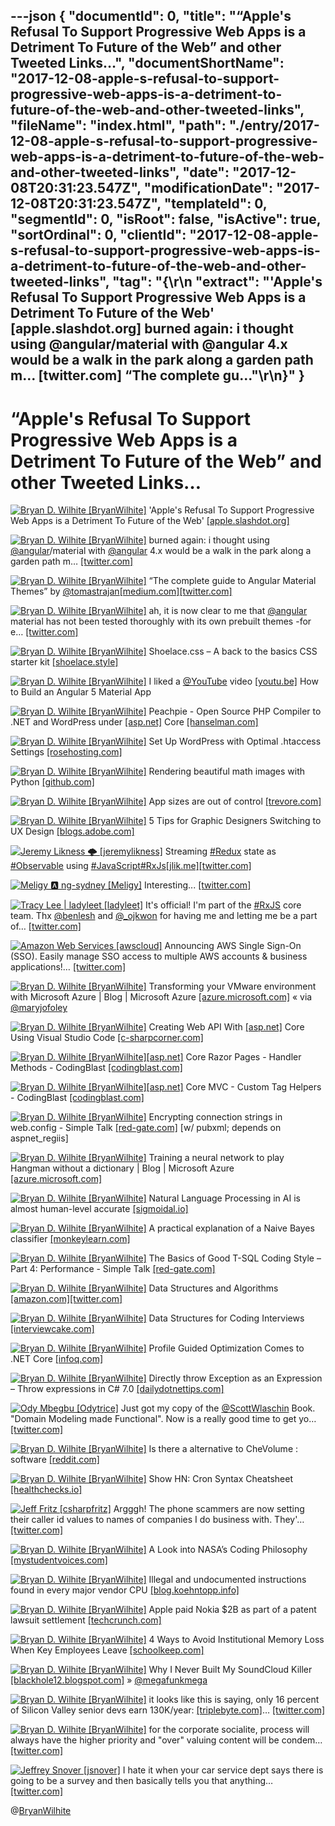 ---json
{
  "documentId": 0,
  "title": "“Apple's Refusal To Support Progressive Web Apps is a Detriment To Future of the Web” and other Tweeted Links…",
  "documentShortName": "2017-12-08-apple-s-refusal-to-support-progressive-web-apps-is-a-detriment-to-future-of-the-web-and-other-tweeted-links",
  "fileName": "index.html",
  "path": "./entry/2017-12-08-apple-s-refusal-to-support-progressive-web-apps-is-a-detriment-to-future-of-the-web-and-other-tweeted-links",
  "date": "2017-12-08T20:31:23.547Z",
  "modificationDate": "2017-12-08T20:31:23.547Z",
  "templateId": 0,
  "segmentId": 0,
  "isRoot": false,
  "isActive": true,
  "sortOrdinal": 0,
  "clientId": "2017-12-08-apple-s-refusal-to-support-progressive-web-apps-is-a-detriment-to-future-of-the-web-and-other-tweeted-links",
  "tag": "{\r\n  \"extract\": \"'Apple's Refusal To Support Progressive Web Apps is a Detriment To Future of the Web' [apple.slashdot.org] burned again: i thought using @angular/material with @angular 4.x would be a walk in the park along a garden path m… [twitter.com] “The complete gu...\"\r\n}"
}
---

# “Apple's Refusal To Support Progressive Web Apps is a Detriment To Future of the Web” and other Tweeted Links…

[<img alt="Bryan D. Wilhite [BryanWilhite]" src="https://songhay.blob.core.windows.net/shared-social-twitter/BryanWilhite.jpeg">](http://t.co/UNdqV0Z1zz "Bryan D. Wilhite [BryanWilhite]") 'Apple's Refusal To Support Progressive Web Apps is a Detriment To Future of the Web' [[apple.slashdot.org]](https://apple.slashdot.org/story/17/07/27/185248/apples-refusal-to-support-progressive-web-apps-is-a-detriment-to-future-of-the-web?utm_source=feedly1.0mainlinkanon&utm_medium=feed)

[<img alt="Bryan D. Wilhite [BryanWilhite]" src="https://songhay.blob.core.windows.net/shared-social-twitter/BryanWilhite.jpeg">](http://t.co/UNdqV0Z1zz "Bryan D. Wilhite [BryanWilhite]") burned again: i thought using [@angular](http://twitter.com/angular)/material with [@angular](http://twitter.com/angular) 4.x would be a walk in the park along a garden path m… [[twitter.com]](https://twitter.com/i/web/status/935694018175909888)

[<img alt="Bryan D. Wilhite [BryanWilhite]" src="https://songhay.blob.core.windows.net/shared-social-twitter/BryanWilhite.jpeg">](http://t.co/UNdqV0Z1zz "Bryan D. Wilhite [BryanWilhite]") “The complete guide to Angular Material Themes” by [@tomastrajan](http://twitter.com/tomastrajan)[[medium.com]](https://medium.com/@tomastrajan/the-complete-guide-to-angular-material-themes-4d165a9d24d1)[[twitter.com]](https://twitter.com/BryanWilhite/status/935970140209922048/photo/1)

[<img alt="Bryan D. Wilhite [BryanWilhite]" src="https://songhay.blob.core.windows.net/shared-social-twitter/BryanWilhite.jpeg">](http://t.co/UNdqV0Z1zz "Bryan D. Wilhite [BryanWilhite]") ah, it is now clear to me that [@angular](http://twitter.com/angular) material has not been tested thoroughly with its own prebuilt themes -for e… [[twitter.com]](https://twitter.com/i/web/status/935976356772503553)

[<img alt="Bryan D. Wilhite [BryanWilhite]" src="https://songhay.blob.core.windows.net/shared-social-twitter/BryanWilhite.jpeg">](http://t.co/UNdqV0Z1zz "Bryan D. Wilhite [BryanWilhite]") Shoelace.css – A back to the basics CSS starter kit [[shoelace.style]](https://shoelace.style/)

[<img alt="Bryan D. Wilhite [BryanWilhite]" src="https://songhay.blob.core.windows.net/shared-social-twitter/BryanWilhite.jpeg">](http://t.co/UNdqV0Z1zz "Bryan D. Wilhite [BryanWilhite]") I liked a [@YouTube](http://twitter.com/YouTube) video [[youtu.be]](http://youtu.be/2osMpXOe5fA?a) How to Build an Angular 5 Material App

[<img alt="Bryan D. Wilhite [BryanWilhite]" src="https://songhay.blob.core.windows.net/shared-social-twitter/BryanWilhite.jpeg">](http://t.co/UNdqV0Z1zz "Bryan D. Wilhite [BryanWilhite]") Peachpie - Open Source PHP Compiler to .NET and WordPress under [[asp.net]](http://ASP.NET) Core [[hanselman.com]](https://www.hanselman.com/blog/PeachpieOpenSourcePHPCompilerToNETAndWordPressUnderASPNETCore.aspx)

[<img alt="Bryan D. Wilhite [BryanWilhite]" src="https://songhay.blob.core.windows.net/shared-social-twitter/BryanWilhite.jpeg">](http://t.co/UNdqV0Z1zz "Bryan D. Wilhite [BryanWilhite]") Set Up WordPress with Optimal .htaccess Settings [[rosehosting.com]](https://www.rosehosting.com/blog/set-up-wordpress-with-optimal-htaccess-settings/)

[<img alt="Bryan D. Wilhite [BryanWilhite]" src="https://songhay.blob.core.windows.net/shared-social-twitter/BryanWilhite.jpeg">](http://t.co/UNdqV0Z1zz "Bryan D. Wilhite [BryanWilhite]") Rendering beautiful math images with Python [[github.com]](https://github.com/neozhaoliang/pywonderland)

[<img alt="Bryan D. Wilhite [BryanWilhite]" src="https://songhay.blob.core.windows.net/shared-social-twitter/BryanWilhite.jpeg">](http://t.co/UNdqV0Z1zz "Bryan D. Wilhite [BryanWilhite]") App sizes are out of control [[trevore.com]](https://trevore.com/blog/posts/app-sizes-are-out-of-control/)

[<img alt="Bryan D. Wilhite [BryanWilhite]" src="https://songhay.blob.core.windows.net/shared-social-twitter/BryanWilhite.jpeg">](http://t.co/UNdqV0Z1zz "Bryan D. Wilhite [BryanWilhite]") 5 Tips for Graphic Designers Switching to UX Design [[blogs.adobe.com]](http://blogs.adobe.com/creative/5-tips-graphic-designers-switching-ux-design)

[<img alt="Jeremy Likness 🌩 [jeremylikness]" src="https://songhay.blob.core.windows.net/shared-social-twitter/jeremylikness.jpg">](https://t.co/IbLCTBQJ41 "Jeremy Likness 🌩 [jeremylikness]") Streaming [#Redux](http://twitter.com/search?q=%23Redux) state as [#Observable](http://twitter.com/search?q=%23Observable) using [#JavaScript](http://twitter.com/search?q=%23JavaScript)[#RxJs](http://twitter.com/search?q=%23RxJs)[[jlik.me]](https://jlik.me/b9i)[[twitter.com]](https://twitter.com/jeremylikness/status/939185075467489280/photo/1)

[<img alt="Meligy 🅰️ ng-sydney [Meligy]" src="https://songhay.blob.core.windows.net/shared-social-twitter/Meligy.jpeg">](https://t.co/l318930X1B "Meligy 🅰️ ng-sydney [Meligy]") Interesting... [[twitter.com]](https://twitter.com/ManfredSteyer/status/938668164447162370)

[<img alt="Tracy Lee | ladyleet [ladyleet]" src="https://songhay.blob.core.windows.net/shared-social-twitter/ladyleet.jpg">](https://t.co/UVYEjTkcty "Tracy Lee | ladyleet [ladyleet]") It's official! I'm part of the [#RxJS](http://twitter.com/search?q=%23RxJS) core team. Thx [@benlesh](http://twitter.com/benlesh) and [@_ojkwon](http://twitter.com/_ojkwon) for having me and letting me be a part of… [[twitter.com]](https://twitter.com/i/web/status/938860316787662849)

[<img alt="Amazon Web Services [awscloud]" src="https://songhay.blob.core.windows.net/shared-social-twitter/awscloud.jpg">](https://t.co/8QQO0BCGlY "Amazon Web Services [awscloud]") Announcing AWS Single Sign-On (SSO). Easily manage SSO access to multiple AWS accounts & business applications!… [[twitter.com]](https://twitter.com/i/web/status/938939187318984704)

[<img alt="Bryan D. Wilhite [BryanWilhite]" src="https://songhay.blob.core.windows.net/shared-social-twitter/BryanWilhite.jpeg">](http://t.co/UNdqV0Z1zz "Bryan D. Wilhite [BryanWilhite]") Transforming your VMware environment with Microsoft Azure | Blog | Microsoft Azure [[azure.microsoft.com]](https://azure.microsoft.com/en-us/blog/transforming-your-vmware-environment-with-microsoft-azure/) « via [@maryjofoley](http://twitter.com/maryjofoley)

[<img alt="Bryan D. Wilhite [BryanWilhite]" src="https://songhay.blob.core.windows.net/shared-social-twitter/BryanWilhite.jpeg">](http://t.co/UNdqV0Z1zz "Bryan D. Wilhite [BryanWilhite]") Creating Web API With [[asp.net]](http://ASP.NET) Core Using Visual Studio Code [[c-sharpcorner.com]](http://www.c-sharpcorner.com/article/creating-web-api-with-asp-net-core-using-visual-studio-code/)

[<img alt="Bryan D. Wilhite [BryanWilhite]" src="https://songhay.blob.core.windows.net/shared-social-twitter/BryanWilhite.jpeg">](http://t.co/UNdqV0Z1zz "Bryan D. Wilhite [BryanWilhite]")[[asp.net]](http://ASP.NET) Core Razor Pages - Handler Methods - CodingBlast [[codingblast.com]](https://codingblast.com/asp-net-core-razor-pages-handlers/)

[<img alt="Bryan D. Wilhite [BryanWilhite]" src="https://songhay.blob.core.windows.net/shared-social-twitter/BryanWilhite.jpeg">](http://t.co/UNdqV0Z1zz "Bryan D. Wilhite [BryanWilhite]")[[asp.net]](http://ASP.NET) Core MVC - Custom Tag Helpers - CodingBlast [[codingblast.com]](https://codingblast.com/asp-net-core-mvc-custom-tag-helpers/)

[<img alt="Bryan D. Wilhite [BryanWilhite]" src="https://songhay.blob.core.windows.net/shared-social-twitter/BryanWilhite.jpeg">](http://t.co/UNdqV0Z1zz "Bryan D. Wilhite [BryanWilhite]") Encrypting connection strings in web.config - Simple Talk [[red-gate.com]](https://www.red-gate.com/simple-talk/dotnet/net-framework/encrypting-connection-strings-web-config/) [w/ pubxml; depends on aspnet_regiis]

[<img alt="Bryan D. Wilhite [BryanWilhite]" src="https://songhay.blob.core.windows.net/shared-social-twitter/BryanWilhite.jpeg">](http://t.co/UNdqV0Z1zz "Bryan D. Wilhite [BryanWilhite]") Training a neural network to play Hangman without a dictionary | Blog | Microsoft Azure [[azure.microsoft.com]](https://azure.microsoft.com/en-us/blog/hangman/)

[<img alt="Bryan D. Wilhite [BryanWilhite]" src="https://songhay.blob.core.windows.net/shared-social-twitter/BryanWilhite.jpeg">](http://t.co/UNdqV0Z1zz "Bryan D. Wilhite [BryanWilhite]") Natural Language Processing in AI is almost human-level accurate [[sigmoidal.io]](https://sigmoidal.io/boosting-your-solutions-with-nlp/)

[<img alt="Bryan D. Wilhite [BryanWilhite]" src="https://songhay.blob.core.windows.net/shared-social-twitter/BryanWilhite.jpeg">](http://t.co/UNdqV0Z1zz "Bryan D. Wilhite [BryanWilhite]") A practical explanation of a Naive Bayes classifier [[monkeylearn.com]](https://monkeylearn.com/blog/practical-explanation-naive-bayes-classifier/)

[<img alt="Bryan D. Wilhite [BryanWilhite]" src="https://songhay.blob.core.windows.net/shared-social-twitter/BryanWilhite.jpeg">](http://t.co/UNdqV0Z1zz "Bryan D. Wilhite [BryanWilhite]") The Basics of Good T-SQL Coding Style – Part 4: Performance - Simple Talk [[red-gate.com]](https://www.red-gate.com/simple-talk/sql/t-sql-programming/basics-good-t-sql-coding-style-part-4-performance/)

[<img alt="Bryan D. Wilhite [BryanWilhite]" src="https://songhay.blob.core.windows.net/shared-social-twitter/BryanWilhite.jpeg">](http://t.co/UNdqV0Z1zz "Bryan D. Wilhite [BryanWilhite]") Data Structures and Algorithms [[amazon.com]](https://www.amazon.com/Data-Structures-Algorithms-Alfred-Aho/dp/0201000237?SubscriptionId=1SW6D7X6ZXXR92KVX0G2&tag=thekintespacec00&linkCode=xm2&camp=2025&creative=165953&creativeASIN=0201000237)[[twitter.com]](https://twitter.com/BryanWilhite/status/934902244285169665/photo/1)

[<img alt="Bryan D. Wilhite [BryanWilhite]" src="https://songhay.blob.core.windows.net/shared-social-twitter/BryanWilhite.jpeg">](http://t.co/UNdqV0Z1zz "Bryan D. Wilhite [BryanWilhite]") Data Structures for Coding Interviews [[interviewcake.com]](https://www.interviewcake.com/article/java/data-structures-coding-interview)

[<img alt="Bryan D. Wilhite [BryanWilhite]" src="https://songhay.blob.core.windows.net/shared-social-twitter/BryanWilhite.jpeg">](http://t.co/UNdqV0Z1zz "Bryan D. Wilhite [BryanWilhite]") Profile Guided Optimization Comes to .NET Core [[infoq.com]](https://www.infoq.com/news/2017/07/pgo-NETCore)

[<img alt="Bryan D. Wilhite [BryanWilhite]" src="https://songhay.blob.core.windows.net/shared-social-twitter/BryanWilhite.jpeg">](http://t.co/UNdqV0Z1zz "Bryan D. Wilhite [BryanWilhite]") Directly throw Exception as an Expression – Throw expressions in C# 7.0 [[dailydotnettips.com]](http://dailydotnettips.com/2017/07/31/directly-throw-exception-as-an-expression-throw-expressions-in-c-7-0/)

[<img alt="Ody Mbegbu [Odytrice]" src="https://songhay.blob.core.windows.net/shared-social-twitter/Odytrice.jpg">](https://t.co/8wuRpLOaxa "Ody Mbegbu [Odytrice]") Just got my copy of the [@ScottWlaschin](http://twitter.com/ScottWlaschin) Book. "Domain Modeling made Functional". Now is a really good time to get yo… [[twitter.com]](https://twitter.com/i/web/status/935210143167516672)

[<img alt="Bryan D. Wilhite [BryanWilhite]" src="https://songhay.blob.core.windows.net/shared-social-twitter/BryanWilhite.jpeg">](http://t.co/UNdqV0Z1zz "Bryan D. Wilhite [BryanWilhite]") Is there a alternative to CheVolume : software [[reddit.com]](https://www.reddit.com/r/software/comments/3f3em6/is_there_a_alternative_to_chevolume/)

[<img alt="Bryan D. Wilhite [BryanWilhite]" src="https://songhay.blob.core.windows.net/shared-social-twitter/BryanWilhite.jpeg">](http://t.co/UNdqV0Z1zz "Bryan D. Wilhite [BryanWilhite]") Show HN: Cron Syntax Cheatsheet [[healthchecks.io]](https://healthchecks.io/docs/cron/)

[<img alt="Jeff Fritz [csharpfritz]" src="https://songhay.blob.core.windows.net/shared-social-twitter/csharpfritz.jpg">](https://t.co/xYgwPy42ys "Jeff Fritz [csharpfritz]") Argggh! The phone scammers are now setting their caller id values to names of companies I do business with. They'… [[twitter.com]](https://twitter.com/i/web/status/938879487747424256)

[<img alt="Bryan D. Wilhite [BryanWilhite]" src="https://songhay.blob.core.windows.net/shared-social-twitter/BryanWilhite.jpeg">](http://t.co/UNdqV0Z1zz "Bryan D. Wilhite [BryanWilhite]") A Look into NASA’s Coding Philosophy [[mystudentvoices.com]](https://mystudentvoices.com/a-look-into-nasas-coding-philosophy-b747957c7f8a)

[<img alt="Bryan D. Wilhite [BryanWilhite]" src="https://songhay.blob.core.windows.net/shared-social-twitter/BryanWilhite.jpeg">](http://t.co/UNdqV0Z1zz "Bryan D. Wilhite [BryanWilhite]") Illegal and undocumented instructions found in every major vendor CPU [[blog.koehntopp.info]](http://blog.koehntopp.info/index.php/2282-illegal-and-undocumented-instructions/)

[<img alt="Bryan D. Wilhite [BryanWilhite]" src="https://songhay.blob.core.windows.net/shared-social-twitter/BryanWilhite.jpeg">](http://t.co/UNdqV0Z1zz "Bryan D. Wilhite [BryanWilhite]") Apple paid Nokia $2B as part of a patent lawsuit settlement [[techcrunch.com]](https://techcrunch.com/2017/07/28/apple-paid-nokia-2-billion-as-part-of-a-patent-lawsuit-settlement/)

[<img alt="Bryan D. Wilhite [BryanWilhite]" src="https://songhay.blob.core.windows.net/shared-social-twitter/BryanWilhite.jpeg">](http://t.co/UNdqV0Z1zz "Bryan D. Wilhite [BryanWilhite]") 4 Ways to Avoid Institutional Memory Loss When Key Employees Leave [[schoolkeep.com]](https://www.schoolkeep.com/blog/4-ways-to-avoid-institutional-memory-loss-when-key-employees-leave)

[<img alt="Bryan D. Wilhite [BryanWilhite]" src="https://songhay.blob.core.windows.net/shared-social-twitter/BryanWilhite.jpeg">](http://t.co/UNdqV0Z1zz "Bryan D. Wilhite [BryanWilhite]") Why I Never Built My SoundCloud Killer [[blackhole12.blogspot.com]](https://blackhole12.blogspot.com/2017/07/why-i-never-built-my-soundcloud-killer.html) » [@megafunkmega](http://twitter.com/megafunkmega)

[<img alt="Bryan D. Wilhite [BryanWilhite]" src="https://songhay.blob.core.windows.net/shared-social-twitter/BryanWilhite.jpeg">](http://t.co/UNdqV0Z1zz "Bryan D. Wilhite [BryanWilhite]") it looks like this is saying, only 16 percent of Silicon Valley senior devs earn 130K/year: [[triplebyte.com]](https://triplebyte.com/software-engineer-salary)… [[twitter.com]](https://twitter.com/i/web/status/935953216767848448)

[<img alt="Bryan D. Wilhite [BryanWilhite]" src="https://songhay.blob.core.windows.net/shared-social-twitter/BryanWilhite.jpeg">](http://t.co/UNdqV0Z1zz "Bryan D. Wilhite [BryanWilhite]") for the corporate socialite, process will always have the higher priority and "over" valuing content will be condem… [[twitter.com]](https://twitter.com/i/web/status/936126161997807616)

[<img alt="Jeffrey Snover [jsnover]" src="https://songhay.blob.core.windows.net/shared-social-twitter/jsnover.jpg">](https://t.co/QYHvGE7Gju "Jeffrey Snover [jsnover]") I hate it when your car service dept says there is going to be a survey and then basically tells you that anything… [[twitter.com]](https://twitter.com/i/web/status/939192836913692672)

@[BryanWilhite](https://twitter.com/BryanWilhite)
